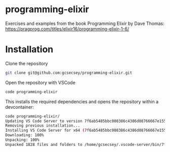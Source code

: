 # programming-elixir
Exercises and examples from the book Programming Elixir by Dave Thomas: https://pragprog.com/titles/elixir16/programming-elixir-1-6/

# Installation

Clone the repository

```bash
git clone git@github.com:gcsecsey/programming-elixir.git
```

Open the repository with VSCode

```bash
code programming-elixir
```

This installs the required dependencies and opens the repository within a devcontainer:

```bash
code programming-elixir/
Updating VS Code Server to version 7f6ab5485bbc008386c4386d08766667e155244e    
Removing previous installation...
Installing VS Code Server for x64 (7f6ab5485bbc008386c4386d08766667e155244e)   
Downloading: 100%
Unpacking: 100%
Unpacked 1828 files and folders to /home/gcsecsey/.vscode-server/bin/7f6ab5485bbc008386c4386d08766667e155244e.
```
